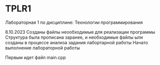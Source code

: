 # TPLR1
Лабораторная 1 по дисциплине: Технологии программирования


8.10.2023
Созданы файлы неообходимые для реализации программы
Структура была прописана заранее, и необходимые файлы ыли созданы в процессе анализа задания лабортарной работы
Начато выполнение лабораторной работы

Первым идет файл main.cpp